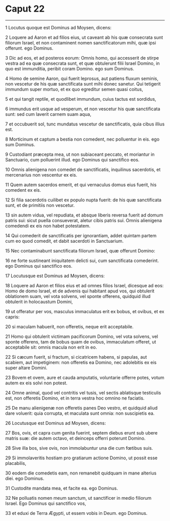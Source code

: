 # Caput 22

***

1 Locutus quoque est Dominus ad Moysen, dicens:

2 Loquere ad Aaron et ad filios eius, ut caveant ab his quæ consecrata sunt filiorum Israel, et non contaminent nomen sanctificatorum mihi, quæ ipsi offerunt. ego Dominus.

3 Dic ad eos, et ad posteros eorum: Omnis homo, qui accesserit de stirpe vestra ad ea quæ consecrata sunt, et quæ obtulerunt filii Israel Domino, in quo est immunditia, peribit coram Domino. ego sum Dominus.

4 Homo de semine Aaron, qui fuerit leprosus, aut patiens fluxum seminis, non vescetur de his quæ sanctificata sunt mihi donec sanetur. Qui tetigerit immundum super mortuo, et ex quo egreditur semen quasi coitus,

5 et qui tangit reptile, et quodlibet immundum, cuius tactus est sordidus,

6 immundus erit usque ad vesperum, et non vescetur his quæ sanctificata sunt: sed cum laverit carnem suam aqua,

7 et occubuerit sol, tunc mundatus vescetur de sanctificatis, quia cibus illius est.

8 Morticinum et captum a bestia non comedent, nec polluentur in eis. ego sum Dominus.

9 Custodiant præcepta mea, ut non subiaceant peccato, et moriantur in Sanctuario, cum polluerint illud. ego Dominus qui sanctifico eos.

10 Omnis alienigena non comedet de sanctificatis, inquilinus sacerdotis, et mercenarius non vescentur ex eis.

11 Quem autem sacerdos emerit, et qui vernaculus domus eius fuerit, his comedent ex eis.

12 Si filia sacerdotis cuilibet ex populo nupta fuerit: de his quæ sanctificata sunt, et de primitiis non vescetur.

13 sin autem vidua, vel repudiata, et absque liberis reversa fuerit ad domum patris sui: sicut puella consueverat, aletur cibis patris sui. Omnis alienigena comedendi ex eis non habet potestatem.

14 Qui comederit de sanctificatis per ignorantiam, addet quintam partem cum eo quod comedit, et dabit sacerdoti in Sanctuarium.

15 Nec contaminabunt sanctificata filiorum Israel, quæ offerunt Domino:

16 ne forte sustineant iniquitatem delicti sui, cum sanctificata comederint. ego Dominus qui sanctifico eos.

17 Locutusque est Dominus ad Moysen, dicens:

18 Loquere ad Aaron et filios eius et ad omnes filios Israel, dicesque ad eos: Homo de domo Israel, et de advenis qui habitant apud vos, qui obtulerit oblationem suam, vel vota solvens, vel sponte offerens, quidquid illud obtulerit in holocaustum Domini,

19 ut offeratur per vos, masculus immaculatus erit ex bobus, et ovibus, et ex capris:

20 si maculam habuerit, non offeretis, neque erit acceptabile.

21 Homo qui obtulerit victimam pacificorum Domino, vel vota solvens, vel sponte offerens, tam de bobus quam de ovibus, immaculatum offeret, ut acceptabile sit: omnis macula non erit in eo.

22 Si cæcum fuerit, si fractum, si cicatricem habens, si papulas, aut scabiem, aut impetiginem: non offeretis ea Domino, nec adolebitis ex eis super altare Domini.

23 Bovem et ovem, aure et cauda amputatis, voluntarie offerre potes, votum autem ex eis solvi non potest.

24 Omne animal, quod vel contritis vel tusis, vel sectis ablatisque testiculis est, non offeretis Domino, et in terra vestra hoc omnino ne faciatis.

25 De manu alienigenæ non offeretis panes Deo vestro, et quidquid aliud dare voluerit: quia corrupta, et maculata sunt omnia: non suscipietis ea.

26 Locutusque est Dominus ad Moysen, dicens:

27 Bos, ovis, et capra cum genita fuerint, septem diebus erunt sub ubere matris suæ: die autem octavo, et deinceps offerri poterunt Domino.

28 Sive illa bos, sive ovis, non immolabuntur una die cum fœtibus suis.

29 Si immolaveritis hostiam pro gratiarum actione Domino, ut possit esse placabilis,

30 eodem die comedetis eam, non remanebit quidquam in mane alterius diei. ego Dominus.

31 Custodite mandata mea, et facite ea. ego Dominus.

32 Ne polluatis nomen meum sanctum, ut sanctificer in medio filiorum Israel. Ego Dominus qui sanctifico vos,

33 et eduxi de Terra Ægypti, ut essem vobis in Deum. ego Dominus.

